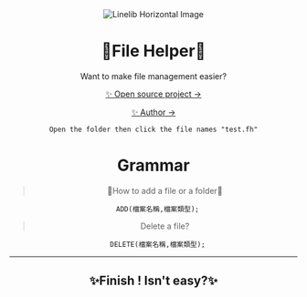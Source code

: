 <div align="center">
  <img src="https://upload.cc/i1/2022/11/28/80nMJW.png" alt="Linelib Horizontal Image" />

# 🍃File Helper🍃
Want to make file management easier?

[✨ Open source project →](https://github.com/TLcut/FileHelper)   
     
[✨ Author →](https://github.com/TLcut)
   
     
```Open the folder then click the file names "test.fh"```
        
# Grammar
> 📂How to add a file or a folder📂
```
  ADD(檔案名稱,檔案類型);
```
> Delete a file?
```
  DELETE(檔案名稱,檔案類型);
```
***
## ✨Finish ! Isn't easy?✨
</div>
